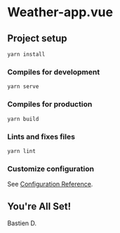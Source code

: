 # Weather-app.vue

## Project setup
```
yarn install
```

### Compiles for development
```
yarn serve
```

### Compiles for production
```
yarn build
```

### Lints and fixes files
```
yarn lint
```

### Customize configuration
See [Configuration Reference](https://cli.vuejs.org/config/).

## You're All Set!

Bastien D.
